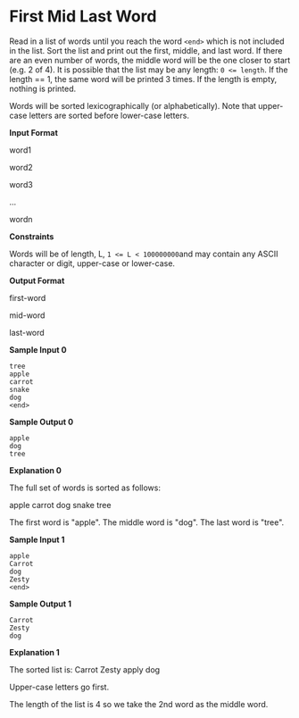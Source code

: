 # First Mid Last Word

Read in a list of words until you reach the word `<end>` which is not included in the list. Sort the list and print out the first, middle, and last word. If there are an even number of words, the middle word will be the one closer to start (e.g. 2 of 4). It is possible that the list may be any length: `0 <= length`. If the length == 1, the same word will be printed 3 times. If the length is empty, nothing is printed.

Words will be sorted lexicographically (or alphabetically). Note that upper-case letters are sorted before lower-case letters. 

**Input Format**

word1

word2

word3

...

wordn

**Constraints**

Words will be of length, L, `1 <= L < 100000000`and may contain any ASCII character or digit, upper-case or lower-case. 

**Output Format**

first-word

mid-word

last-word 

**Sample Input 0**

```
tree
apple
carrot
snake
dog
<end>
```

**Sample Output 0**

```
apple
dog
tree
```

**Explanation 0**

The full set of words is sorted as follows:

apple carrot dog snake tree

The first word is "apple". The middle word is "dog". The last word is "tree".

**Sample Input 1**

```
apple
Carrot
dog
Zesty
<end>
```

**Sample Output 1**

```
Carrot
Zesty
dog
```

**Explanation 1**

The sorted list is: Carrot Zesty apply dog

Upper-case letters go first.

The length of the list is 4 so we take the 2nd word as the middle word.